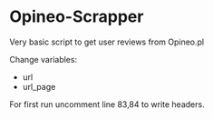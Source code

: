 # Opineo-Scrapper
Very basic script to get user reviews from Opineo.pl

Change variables:
- url
- url_page

For first run uncomment line 83,84 to write headers.
